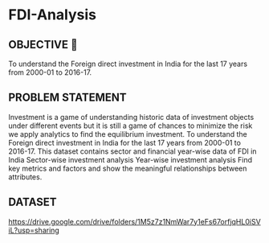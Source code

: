 # FDI-Analysis
## OBJECTIVE 🎯
To understand the Foreign direct investment in India for the last 17 years from 2000-01
to 2016-17.
## PROBLEM STATEMENT
Investment is a game of understanding historic data of investment objects under
different events but it is still a game of chances to minimize the risk we apply analytics
to find the equilibrium investment.
To understand the Foreign direct investment in India for the last 17 years from 2000-01
to 2016-17. This dataset contains sector and financial year-wise data of FDI in India
Sector-wise investment analysis
Year-wise investment analysis
Find key metrics and factors and show the meaningful relationships between attributes.
## DATASET 
https://drive.google.com/drive/folders/1M5z7z1NmWar7y1eFs67orfjqHL0iSViL?usp=sharing
